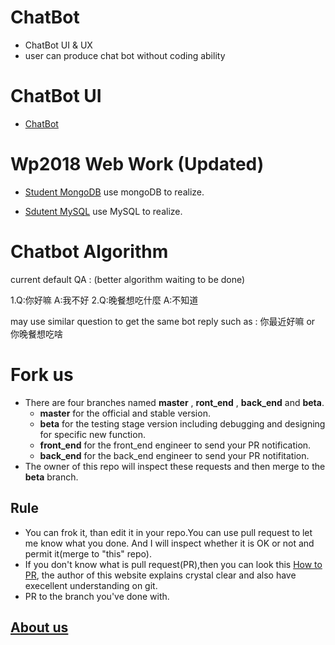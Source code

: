 # ChatBot
- ChatBot UI & UX
- user can produce chat bot without coding ability

# ChatBot UI 
- [ChatBot](http://luffy.ee.ncku.edu.tw:11022/index.html)

# Wp2018 Web Work (Updated)
- [Student MongoDB](http://luffy.ee.ncku.edu.tw:12222/students.html) use mongoDB to realize.

- [Sdutent MySQL](https://luffy.ee.ncku.edu.tw/~MathematiKai/sqltest/?fbclid=IwAR086SgRgfC7cBU7JVxc5v4jC3YdGmzhKt6PAR-t1UUCgEgox08RKG7C32g) use MySQL to realize.

# Chatbot Algorithm

current default QA : (better algorithm waiting to be done)

1.Q:你好嘛 A:我不好
2.Q:晚餐想吃什麼 A:不知道

may use similar question to get the same bot reply such as : 你最近好嘛 or 你晚餐想吃啥

# Fork us
- There are four branches named **master** , **ront_end** , **back_end** and **beta**.
  - **master** for the official and stable version.
  - **beta** for the testing stage version including debugging and designing for specific new function.
  - **front_end** for the front_end engineer to send your PR notification.
  - **back_end** for the back_end engineer to send your PR notifitation.
- The owner of this repo will inspect these requests and then merge to the **beta** branch. 
## Rule
- You can frok it, than edit it in your repo.You can use pull request to let me know what you done. And I will inspect whether it is OK or not and permit it(merge to "this" repo).
- If you don't know what is pull request(PR),then you can look this [How to PR](https://gitbook.tw/chapters/github/pull-request.html), the author of this website explains crystal clear and also have execellent understanding on git.
- PR to the branch you've done with.
## [About us](http://luffy.ee.ncku.edu.tw:11022/aboutUs.html)


